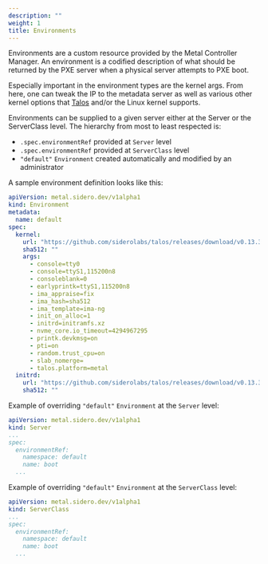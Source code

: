 ```yaml
---
description: ""
weight: 1
title: Environments
---
```


Environments are a custom resource provided by the Metal Controller Manager.
An environment is a codified description of what should be returned by the PXE server when a physical server attempts to PXE boot.

Especially important in the environment types are the kernel args.
From here, one can tweak the IP to the metadata server as well as various other kernel options that [Talos](https://www.talos.dev/docs/v0.13/reference/kernel/#commandline-parameters) and/or the Linux kernel supports.

Environments can be supplied to a given server either at the Server or the ServerClass level.
The hierarchy from most to least respected is:

- `.spec.environmentRef` provided at `Server` level
- `.spec.environmentRef` provided at `ServerClass` level
- `"default"` `Environment` created automatically and modified by an administrator

A sample environment definition looks like this:

```yaml
apiVersion: metal.sidero.dev/v1alpha1
kind: Environment
metadata:
  name: default
spec:
  kernel:
    url: "https://github.com/siderolabs/talos/releases/download/v0.13.3/vmlinuz-amd64"
    sha512: ""
    args:
      - console=tty0
      - console=ttyS1,115200n8
      - consoleblank=0
      - earlyprintk=ttyS1,115200n8
      - ima_appraise=fix
      - ima_hash=sha512
      - ima_template=ima-ng
      - init_on_alloc=1
      - initrd=initramfs.xz
      - nvme_core.io_timeout=4294967295
      - printk.devkmsg=on
      - pti=on
      - random.trust_cpu=on
      - slab_nomerge=
      - talos.platform=metal
  initrd:
    url: "https://github.com/siderolabs/talos/releases/download/v0.13.3/initramfs-amd64.xz"
    sha512: ""
```

Example of overriding `"default"` `Environment` at the `Server` level:

```yaml
apiVersion: metal.sidero.dev/v1alpha1
kind: Server
...
spec:
  environmentRef:
    namespace: default
    name: boot
  ...
```

Example of overriding `"default"` `Environment` at the `ServerClass` level:

```yaml
apiVersion: metal.sidero.dev/v1alpha1
kind: ServerClass
...
spec:
  environmentRef:
    namespace: default
    name: boot
  ...
```

